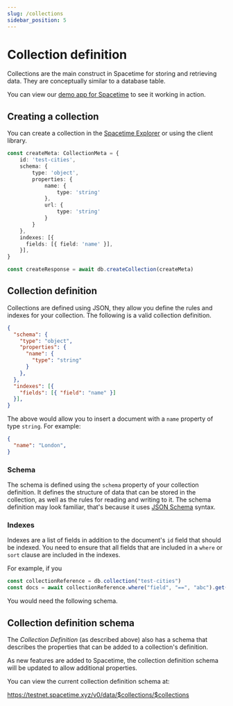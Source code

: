 ```yaml
---
slug: /collections
sidebar_position: 5
---
```


# Collection definition

Collections are the main construct in Spacetime for storing and retrieving data. They are conceptually similar to a database table.

You can view our [demo app for Spacetime](https://social.testnet.spacetime.xyz) to see it working in action.

## Creating a collection

You can create a collection in the [Spacetime Explorer](https://explorer.testnet.spacetime.xyz) or using the client library.

```ts
const createMeta: CollectionMeta = {
    id: 'test-cities',
    schema: {
        type: 'object',
        properties: {
            name: {
                type: 'string'
            },
            url: {
                type: 'string'
            }
        }
    },
    indexes: [{
      fields: [{ field: 'name' }],
    }],
}

const createResponse = await db.createCollection(createMeta)
```

## Collection definition

Collections are defined using JSON, they allow you define the rules and indexes for your collection. The following is a valid collection definition.

```json
{
  "schema": {
    "type": "object",
    "properties": {
      "name": {
        "type": "string"
      }
    },
  },
  "indexes": [{
    "fields": [{ "field": "name" }]
  }],
}
```

The above would allow you to insert a document with a `name` property of type `string`. For example:

```json
{
  "name": "London",
}
```


### Schema

The schema is defined using the `schema` property of your collection definition. It defines the structure of data that can be stored in the collection, as well as the rules for reading and writing to it. The schema definition may look familiar, that's because it uses [JSON Schema](https://json-schema.org/) syntax.


### Indexes

Indexes are a list of fields in addition to the document's `id` field that should be indexed. You need to ensure that all fields that are included in a `where` or `sort` clause are included in the indexes.

For example, if you

```ts
const collectionReference = db.collection("test-cities")
const docs = await collectionReference.where("field", "==", "abc").get()
```

You would need the following schema.

## Collection definition schema

The *Collection Definition* (as described above) also has a schema that describes the properties that can be added to a collection's definition.

As new features are added to Spacetime, the collection definition schema will be updated to allow additional properties. 

You can view the current collection definition schema at:

https://testnet.spacetime.xyz/v0/data/$collections/$collections